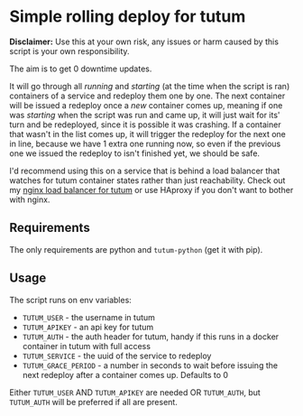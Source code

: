 # Simple rolling deploy for tutum

**Disclaimer:** Use this at your own risk, any issues or harm caused by this script is your own responsibility.

The aim is to get 0 downtime updates.

It will go through all *running* and *starting* (at the time when the script is ran) containers of a service and redeploy them one by one.
The next container will be issued a redeploy once a *new* container comes up, meaning if one was *starting* when the script was run
 and came up, it will just wait for its' turn and be redeployed, since it is possible it was crashing. If a container that
 wasn't in the list comes up, it will trigger the redeploy for the next one in line, because we have 1 extra one running now, so even if
 the previous one we issued the redeploy to isn't finished yet, we should be safe.

I'd recommend using this on a service that is behind a load balancer that watches for tutum container states rather than just reachability.
Check out my [nginx load balancer for tutum](https://hub.docker.com/r/mitom/tutum-nginx-loadbalancer/) or use HAproxy if you don't want to bother with nginx.

## Requirements

The only requirements are python and `tutum-python` (get it with pip).

## Usage

The script runs on env variables:
* `TUTUM_USER` - the username in tutum
* `TUTUM_APIKEY` - an api key for tutum
* `TUTUM_AUTH` - the auth header for tutum, handy if this runs in a docker container in tutum with full access
* `TUTUM_SERVICE` - the uuid of the service to redeploy
* `TUTUM_GRACE_PERIOD` - a number in seconds to wait before issuing the next redeploy after a container comes up. Defaults to 0

Either `TUTUM_USER` AND `TUTUM_APIKEY` are needed OR `TUTUM_AUTH`, but `TUTUM_AUTH` will be preferred if all are present.